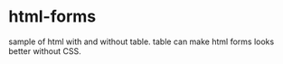 # html-forms
sample of html with and without table. table can make html forms looks better without CSS.
